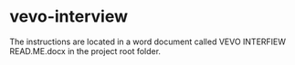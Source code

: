 # vevo-interview

The instructions are located in a word document called VEVO INTERFIEW READ.ME.docx in the project root folder.
